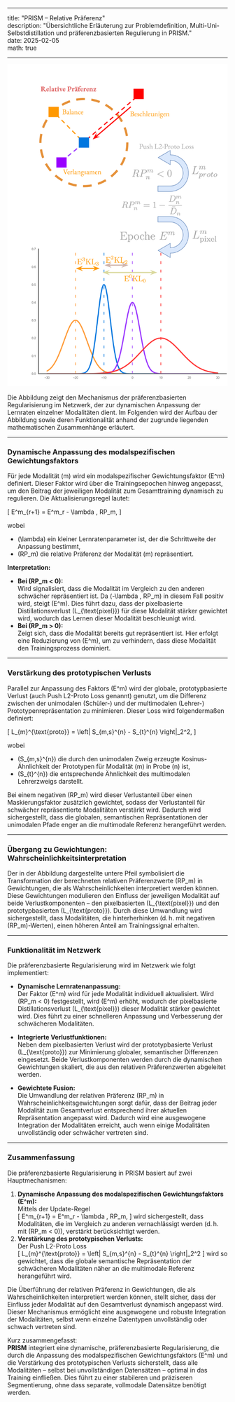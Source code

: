 
---

title: "PRISM – Relative Präferenz"  
description: "Übersichtliche Erläuterung zur Problemdefinition, Multi-Uni-Selbstdistillation und präferenzbasierten Regulierung in PRISM."  
date: 2025-02-05  
math: true  

---

![Relative Präferenz (Figur 1)](https://raw.githubusercontent.com/DavidRutkevich/PRISM-Docs/8d1a65675a64e6fc6c43bad46dfbbf8bb38a8e75/Relative%20Pref(1).svg)

Die Abbildung zeigt den Mechanismus der präferenzbasierten Regularisierung im Netzwerk, der zur dynamischen Anpassung der Lernraten einzelner Modalitäten dient. Im Folgenden wird der Aufbau der Abbildung sowie deren Funktionalität anhand der zugrunde liegenden mathematischen Zusammenhänge erläutert.

---

### Dynamische Anpassung des modalspezifischen Gewichtungsfaktors

Für jede Modalität \(m\) wird ein modalspezifischer Gewichtungsfaktor \(E^m\) definiert. Dieser Faktor wird über die Trainingsepochen hinweg angepasst, um den Beitrag der jeweiligen Modalität zum Gesamttraining dynamisch zu regulieren. Die Aktualisierungsregel lautet:

\[
E^m_{r+1} = E^m_r - \lambda \, RP_m,
\]

wobei  
- \(\lambda\) ein kleiner Lernratenparameter ist, der die Schrittweite der Anpassung bestimmt,  
- \(RP_m\) die relative Präferenz der Modalität \(m\) repräsentiert.

**Interpretation:**  
- **Bei \(RP_m < 0\):**  
  Wird signalisiert, dass die Modalität im Vergleich zu den anderen schwächer repräsentiert ist. Da \(-\lambda \, RP_m\) in diesem Fall positiv wird, steigt \(E^m\). Dies führt dazu, dass der pixelbasierte Distillationsverlust \(L_{\text{pixel}}\) für diese Modalität stärker gewichtet wird, wodurch das Lernen dieser Modalität beschleunigt wird.  
- **Bei \(RP_m > 0\):**  
  Zeigt sich, dass die Modalität bereits gut repräsentiert ist. Hier erfolgt eine Reduzierung von \(E^m\), um zu verhindern, dass diese Modalität den Trainingsprozess dominiert.

---

### Verstärkung des prototypischen Verlusts

Parallel zur Anpassung des Faktors \(E^m\) wird der globale, prototypbasierte Verlust (auch Push L2-Proto Loss genannt) genutzt, um die Differenz zwischen der unimodalen (Schüler-) und der multimodalen (Lehrer-) Prototypenrepräsentation zu minimieren. Dieser Loss wird folgendermaßen definiert:

\[
L_{m}^{\text{proto}} = \left\| S_{m,s}^{n} - S_{t}^{n} \right\|_2^2,
\]

wobei  
- \(S_{m,s}^{n}\) die durch den unimodalen Zweig erzeugte Kosinus-Ähnlichkeit der Prototypen für Modalität \(m\) in Probe \(n\) ist,  
- \(S_{t}^{n}\) die entsprechende Ähnlichkeit des multimodalen Lehrerzweigs darstellt.

Bei einem negativen \(RP_m\) wird dieser Verlustanteil über einen Maskierungsfaktor zusätzlich gewichtet, sodass der Verlustanteil für schwächer repräsentierte Modalitäten verstärkt wird. Dadurch wird sichergestellt, dass die globalen, semantischen Repräsentationen der unimodalen Pfade enger an die multimodale Referenz herangeführt werden.

---

### Übergang zu Gewichtungen: Wahrscheinlichkeitsinterpretation

Der in der Abbildung dargestellte untere Pfeil symbolisiert die Transformation der berechneten relativen Präferenzwerte \(RP_m\) in Gewichtungen, die als Wahrscheinlichkeiten interpretiert werden können. Diese Gewichtungen modulieren den Einfluss der jeweiligen Modalität auf beide Verlustkomponenten – den pixelbasierten \(L_{\text{pixel}}\) und den prototypbasierten \(L_{\text{proto}}\). Durch diese Umwandlung wird sichergestellt, dass Modalitäten, die hinterherhinken (d. h. mit negativen \(RP_m\)-Werten), einen höheren Anteil am Trainingssignal erhalten.

---

### Funktionalität im Netzwerk

Die präferenzbasierte Regularisierung wird im Netzwerk wie folgt implementiert:

- **Dynamische Lernratenanpassung:**  
  Der Faktor \(E^m\) wird für jede Modalität individuell aktualisiert. Wird \(RP_m < 0\) festgestellt, wird \(E^m\) erhöht, wodurch der pixelbasierte Distillationsverlust \(L_{\text{pixel}}\) dieser Modalität stärker gewichtet wird. Dies führt zu einer schnelleren Anpassung und Verbesserung der schwächeren Modalitäten.

- **Integrierte Verlustfunktionen:**  
  Neben dem pixelbasierten Verlust wird der prototypbasierte Verlust \(L_{\text{proto}}\) zur Minimierung globaler, semantischer Differenzen eingesetzt. Beide Verlustkomponenten werden durch die dynamischen Gewichtungen skaliert, die aus den relativen Präferenzwerten abgeleitet werden.

- **Gewichtete Fusion:**  
  Die Umwandlung der relativen Präferenz \(RP_m\) in Wahrscheinlichkeitsgewichtungen sorgt dafür, dass der Beitrag jeder Modalität zum Gesamtverlust entsprechend ihrer aktuellen Repräsentation angepasst wird. Dadurch wird eine ausgewogene Integration der Modalitäten erreicht, auch wenn einige Modalitäten unvollständig oder schwächer vertreten sind.

---

### Zusammenfassung

Die präferenzbasierte Regularisierung in PRISM basiert auf zwei Hauptmechanismen:  
1. **Dynamische Anpassung des modalspezifischen Gewichtungsfaktors \(E^m\):**  
   Mittels der Update-Regel  
   \[
   E^m_{r+1} = E^m_r - \lambda \, RP_m,
   \]
   wird sichergestellt, dass Modalitäten, die im Vergleich zu anderen vernachlässigt werden (d. h. mit \(RP_m < 0\)), verstärkt berücksichtigt werden.  
2. **Verstärkung des prototypischen Verlusts:**  
   Der Push L2-Proto Loss  
   \[
   L_{m}^{\text{proto}} = \left\| S_{m,s}^{n} - S_{t}^{n} \right\|_2^2
   \]
   wird so gewichtet, dass die globale semantische Repräsentation der schwächeren Modalitäten näher an die multimodale Referenz herangeführt wird.

Die Überführung der relativen Präferenz in Gewichtungen, die als Wahrscheinlichkeiten interpretiert werden können, stellt sicher, dass der Einfluss jeder Modalität auf den Gesamtverlust dynamisch angepasst wird. Dieser Mechanismus ermöglicht eine ausgewogene und robuste Integration der Modalitäten, selbst wenn einzelne Datentypen unvollständig oder schwach vertreten sind.

Kurz zusammengefasst:  
**PRISM** integriert eine dynamische, präferenzbasierte Regularisierung, die durch die Anpassung des modalspezifischen Gewichtungsfaktors \(E^m\) und die Verstärkung des prototypischen Verlusts sicherstellt, dass alle Modalitäten – selbst bei unvollständigen Datensätzen – optimal in das Training einfließen. Dies führt zu einer stabileren und präziseren Segmentierung, ohne dass separate, vollmodale Datensätze benötigt werden.
